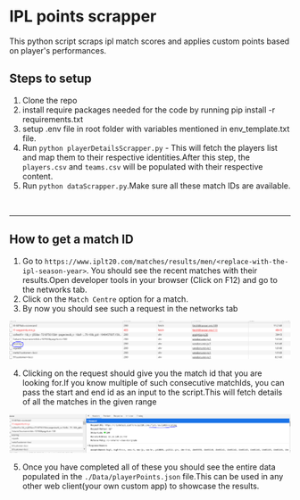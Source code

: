 # IPL points scrapper

This python script scraps ipl match scores and applies custom points based on player's performances.

## Steps to setup

1. Clone the repo
2. install require packages needed for the code by running pip install -r requirements.txt
3. setup .env file in root folder with variables mentioned in env_template.txt file.
4. Run `python playerDetailsScrapper.py` - This will fetch the players list and map them to their respective identities.After this step, the `players.csv` and `teams.csv` will be populated with their respective content.
5. Run `python dataScrapper.py`.Make sure all these match IDs are available.
<br>
<hr>

## How to get a match ID

1. Go to `https://www.iplt20.com/matches/results/men/<replace-with-the-ipl-season-year>`. You should see the recent matches with their results.Open developer tools in your browser (Click on F12) and go to the networks tab. 
2. Click on the `Match Centre` option for a match.
3. By now you should see such a request in the networks tab

<img src="./Images/trace.PNG"></img>

4. Clicking on the request should give you the match id that you are looking for.If you know multiple of such consecutive matchIds, you can pass the start and end id as an input to the script.This will fetch details of all the matches in the given range

<img src="./Images/trace2.png"></img>

5. Once you have completed all of these you should see the entire data populated in the `./Data/playerPoints.json` file.This can be used in any other web client(your own custom app) to showcase the results.
